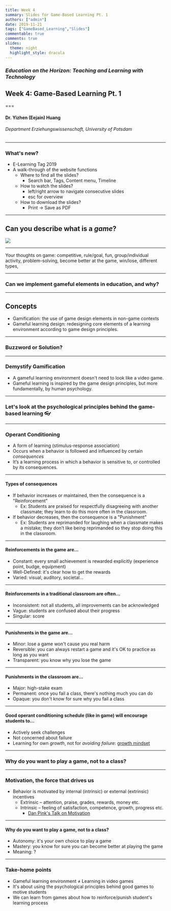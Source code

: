 ```yaml
---
title: Week 4 
summary: Slides for Game-Based Learning Pt. 1
authors: ["admin"]
date: 2019-11-21
tags: ["GameBased_Learning","Slides"]
commentable: true
comments: true
slides:
  theme: night
  highlight_style: dracula
---
```


### *Education on the Horizon: Teaching and Learning with Technology*
## Week 4: Game-Based Learning Pt. 1
===
#### Dr. Yizhen (Eejain) Huang
###### Department Erziehungswissenschaft, University of Potsdam

---
### What's new?
- E-Learning Tag 2019
- A walk-through of the website functions
    + Where to find all the slides?
        * Search bar, Tags, Content menu, Timeline
    * How to watch the slides?
        - left/right arrow to navigate consecutive slides
        - esc for overview
    + How to download the slides?
        * Print → Save as PDF

----
## Can you describe what is a *game*?
![](/img/game.png)

<!-- some of the features are superficial, some are fundamental-->

---
Your thoughts on game: competitive, rule/goal, fun, group/individual activity, problem-solving,  become better at the game, win/lose, different types, 

---
###  Can we implement gameful elements in education, and why?

---
## Concepts
- Gamification: the use of game design elements in non-game contexts
- Gameful learning design: redesigning core elements of a learning environment according to game design principles.

---
### Buzzword or Solution?

---
###  Demystify Gamification
- A gameful learning environment doesn't need to look like a video game.
- Gameful learning is inspired by the game design principles, but more fundamentally, by human psychology.

---
### Let's look at the psychological principles behind the game-based learning 👓

---
### Operant Conditioning

- A form of learning (stimulus-response association) 
- Occurs when a behavior is followed and influenced by certain *consequences*
- It’s a learning process in which a behavior is sensitive to, or controlled by its consequences. 

---
#### Types of consequences

- If behavior increases or maintained, then the consequence is a "Reinforcement"
  - Ex: Students are praised for respectfully disagreeing with another classmate; they learn to do this more often in the classroom.
- If behavior decreases, then the consequence is a "Punishment"
  - Ex: Students are reprimanded for laughing when a classmate makes a mistake; they don’t like being reprimanded so they stop doing this in the classroom.


---
####  Reinforcements in the game are...
 
- Constant: every small achievement is rewarded explicitly (experience point, budge, equipment)
- Well-Defined: it's clear how to get the rewards
- Varied: visual, auditory, societal...


---
####  Reinforcements in a traditional classroom are often...

- Inconsistent: not all students, all improvements can be acknowledged
- Vague: students are confused about their progress
- Singular: score

---
####  Punishments in the game are...
 
- Minor: lose a game won't cause you real harm
- Reversible: you can always restart a game and it's OK to practice as long as you want
- Transparent: you know why you lose the game

---
####  Punishments in the classroom are...
 
- Major: high-stake exam 
- Permanent: once you fail a class, there's nothing much you can do
- Opaque: you don't know for sure why you fail a class

---
#### Good operant conditioning schedule (like in game) will encourage students to...

- Actively seek challenges
- Not concerned about failure
- Learning for own *growth*, not for *avoiding failure*: [growth mindset](https://www.ted.com/talks/carol_dweck_the_power_of_believing_that_you_can_improve/up-next?language=en)


---
###  Why do you want to play a game, not to a class?

---
### Motivation, the force that drives us

- Behavior is motivated by internal (intrinsic) or external (extrinsic) incentives 
    - Extrinsic – attention, praise, grades, rewards, money etc.
    - Intrinsic – feeling of satisfaction, competence, growth, progress etc.
        - [Dan Pink's Talk on Motivation](https://www.youtube.com/watch?v=u6XAPnuFjJc)

---
####  Why do you want to play a game, not to a class?

- Autonomy: it's your own choice to play a game
- Mastery: you know for sure you can become better at playing the game
- Meaning: ?

---
### Take-home points

- Gameful learning environment ≠ Learning in video games
- It's about using the psychological principles behind good games to motive students 
- We can learn from games about how to reinforce/punish student's learning process

